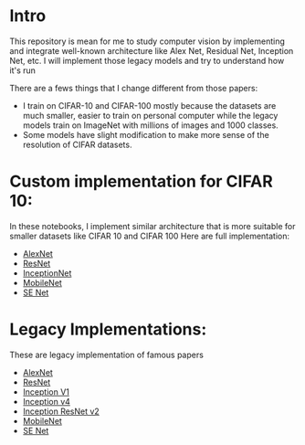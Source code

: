 # Intro
This repository is mean for me to study computer vision by implementing and integrate well-known architecture like Alex Net, Residual Net, Inception Net, etc. I will implement those legacy models and try to understand how it's run    

There are a fews things that I change different from those papers:
- I train on CIFAR-10 and CIFAR-100 mostly because the datasets are much smaller, easier to train on personal computer while the legacy models train on ImageNet with millions of images and 1000 classes.
- Some models have slight modification to make more sense of the resolution of CIFAR datasets.

# Custom implementation for CIFAR 10:
In these notebooks, I implement similar architecture that is more suitable for smaller datasets like CIFAR 10 and CIFAR 100
Here are full implementation:
- [AlexNet](https://github.com/kvktran2812/computer-vision/blob/main/1_alex_net.ipynb)
- [ResNet](https://github.com/kvktran2812/computer-vision/blob/main/2_res_net.ipynb)
- [InceptionNet](https://github.com/kvktran2812/computer-vision/blob/main/4_google_net.ipynb)
- [MobileNet](https://github.com/kvktran2812/computer-vision/blob/main/7_mobile_net.ipynb)
- [SE Net](https://github.com/kvktran2812/computer-vision/blob/main/8_se_net.ipynb)

# Legacy Implementations:
These are legacy implementation of famous papers

- [AlexNet](https://github.com/kvktran2812/computer-vision/blob/main/scripts/alex_net.py)
- [ResNet](https://github.com/kvktran2812/computer-vision/blob/main/scripts/res_net.py)
- [Inception V1](https://github.com/kvktran2812/computer-vision/blob/main/scripts/google_net.py)
- [Inception v4](https://github.com/kvktran2812/computer-vision/blob/main/scripts/inception_v4.py)
- [Inception ResNet v2](https://github.com/kvktran2812/computer-vision/blob/main/scripts/inception_resnet_v2.py)
- [MobileNet](https://github.com/kvktran2812/computer-vision/blob/main/scripts/mobile_net.py)
- [SE Net](https://github.com/kvktran2812/computer-vision/blob/main/scripts/se_net.py)
